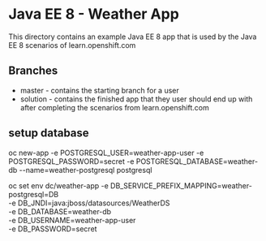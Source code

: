 # Java EE 8 - Weather App
This directory contains an example Java EE 8 app that is used by the Java EE 8 scenarios of learn.openshift.com

## Branches

- master - contains the starting branch for a user
- solution - contains the finished app that they user should end up with after completing the scenarios from learn.openshift.com


## setup database
oc new-app -e POSTGRESQL_USER=weather-app-user -e POSTGRESQL_PASSWORD=secret -e POSTGRESQL_DATABASE=weather-db --name=weather-postgresql postgresql

oc set env dc/weather-app -e DB_SERVICE_PREFIX_MAPPING=weather-postgresql=DB \
  -e DB_JNDI=java:jboss/datasources/WeatherDS \
  -e DB_DATABASE=weather-db \
  -e DB_USERNAME=weather-app-user \
  -e DB_PASSWORD=secret

